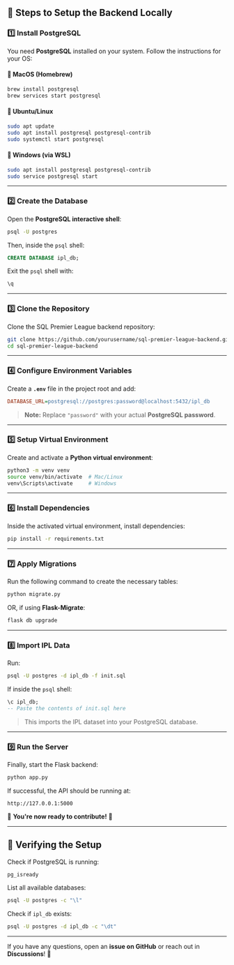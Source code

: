 ## **🚀 Steps to Setup the Backend Locally**

### **1️⃣ Install PostgreSQL**
You need **PostgreSQL** installed on your system. Follow the instructions for your OS:

#### **📌 MacOS (Homebrew)**
```sh
brew install postgresql
brew services start postgresql
```

#### **📌 Ubuntu/Linux**
```sh
sudo apt update
sudo apt install postgresql postgresql-contrib
sudo systemctl start postgresql
```

#### **📌 Windows (via WSL)**
```sh
sudo apt install postgresql postgresql-contrib
sudo service postgresql start
```

---

### **2️⃣ Create the Database**
Open the **PostgreSQL interactive shell**:

```sh
psql -U postgres
```

Then, inside the `psql` shell:

```sql
CREATE DATABASE ipl_db;
```

Exit the `psql` shell with:
```sh
\q
```

---

### **3️⃣ Clone the Repository**
Clone the SQL Premier League backend repository:

```sh
git clone https://github.com/yourusername/sql-premier-league-backend.git
cd sql-premier-league-backend
```

---

### **4️⃣ Configure Environment Variables**
Create a **`.env`** file in the project root and add:

```ini
DATABASE_URL=postgresql://postgres:password@localhost:5432/ipl_db
```

> **Note:** Replace `"password"` with your actual **PostgreSQL password**.

---

### **5️⃣ Setup Virtual Environment**
Create and activate a **Python virtual environment**:

```sh
python3 -m venv venv
source venv/bin/activate  # Mac/Linux
venv\Scripts\activate     # Windows
```

---

### **6️⃣ Install Dependencies**
Inside the activated virtual environment, install dependencies:

```sh
pip install -r requirements.txt
```

---

### **7️⃣ Apply Migrations**
Run the following command to create the necessary tables:

```sh
python migrate.py
```

OR, if using **Flask-Migrate**:

```sh
flask db upgrade
```

---

### **8️⃣ Import IPL Data**
Run:

```sh
psql -U postgres -d ipl_db -f init.sql
```

If inside the `psql` shell:

```sql
\c ipl_db;
-- Paste the contents of init.sql here
```

> This imports the IPL dataset into your PostgreSQL database.

---

### **9️⃣ Run the Server**
Finally, start the Flask backend:

```sh
python app.py
```

If successful, the API should be running at:

```
http://127.0.0.1:5000
```

🎉 **You're now ready to contribute!** 🚀

---

## **📌 Verifying the Setup**
Check if PostgreSQL is running:

```sh
pg_isready
```

List all available databases:

```sh
psql -U postgres -c "\l"
```

Check if `ipl_db` exists:

```sh
psql -U postgres -d ipl_db -c "\dt"
```

---

If you have any questions, open an **issue on GitHub** or reach out in **Discussions**! 🎉
